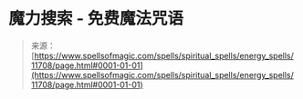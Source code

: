 <!--yml

分类：未分类

日期：2024年06月12日 18:49:06

-->

# 魔力搜索 - 免费魔法咒语

> 来源：[https://www.spellsofmagic.com/spells/spiritual_spells/energy_spells/11708/page.html#0001-01-01](https://www.spellsofmagic.com/spells/spiritual_spells/energy_spells/11708/page.html#0001-01-01)
